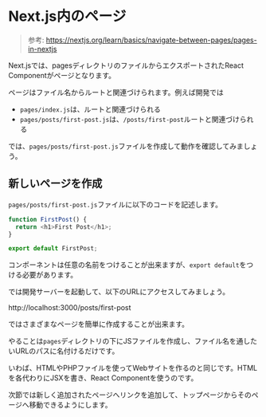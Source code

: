 # Next.js内のページ

> 参考: https://nextjs.org/learn/basics/navigate-between-pages/pages-in-nextjs

Next.jsでは、pagesディレクトリのファイルからエクスポートされたReact Componentがページとなります。

ページはファイル名からルートと関連づけられます。例えば開発では

- `pages/index.js`は、ルートと関連づけられる
- `pages/posts/first-post.js`は、`/posts/first-post`ルートと関連づけられる

では、`pages/posts/first-post.js`ファイルを作成して動作を確認してみましょう。

## 新しいページを作成

`pages/posts/first-post.js`ファイルに以下のコードを記述します。

```javascript
function FirstPost() {
  return <h1>First Post</h1>;
}

export default FirstPost;
```

コンポーネントは任意の名前をつけることが出来ますが、`export default`をつける必要があります。

では開発サーバーを起動して、以下のURLにアクセスしてみましょう。

http://localhost:3000/posts/first-post

ではさまざまなページを簡単に作成することが出来ます。

やることは`pages`ディレクトリの下にJSファイルを作成し、ファイル名を通したいURLのパスに名付けるだけです。

いわば、HTMLやPHPファイルを使ってWebサイトを作るのと同じです。HTMLを各代わりにJSXを書き、React Componentを使うのです。

次節では新しく追加されたページへリンクを追加して、トップページからそのページへ移動できるようにします。
